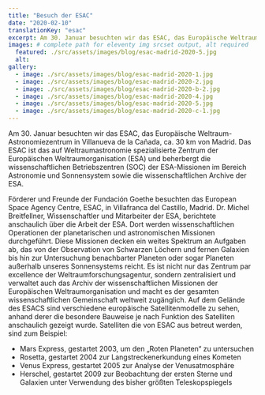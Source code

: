 ```yaml
---
title: "Besuch der ESAC"
date: "2020-02-10"
translationKey: "esac"
excerpt: Am 30. Januar besuchten wir das ESAC, das Europäische Weltraum-Astronomiezentrum in Villanueva de la Cañada, ca. 30 km von Madrid.
images: # complete path for eleventy img srcset output, alt required
  featured: ./src/assets/images/blog/esac-madrid-2020-5.jpg
  alt:
gallery:
  - image: ./src/assets/images/blog/esac-madrid-2020-1.jpg
  - image: ./src/assets/images/blog/esac-madrid-2020-2.jpg
  - image: ./src/assets/images/blog/esac-madrid-2020-b-2.jpg
  - image: ./src/assets/images/blog/esac-madrid-2020-4.jpg
  - image: ./src/assets/images/blog/esac-madrid-2020-5.jpg
  - image: ./src/assets/images/blog/esac-madrid-2020-c-1.jpg
---
```


Am 30. Januar besuchten wir das ESAC, das Europäische Weltraum-Astronomiezentrum in Villanueva de la Cañada, ca. 30 km von Madrid. Das ESAC ist das auf Weltraumastronomie spezialisierte Zentrum der Europäischen Weltraumorganisation (ESA) und beherbergt die wissenschaftlichen Betriebszentren (SOC) der ESA-Missionen im Bereich Astronomie und Sonnensystem sowie die wissenschaftlichen Archive der ESA.

Förderer und Freunde der Fundación Goethe besuchten das European Space Agency Centre, ESAC, in Villafranca del Castillo, Madrid. Dr. Michel Breitfellner, Wissenschaftler und Mitarbeiter der ESA, berichtete anschaulich über die Arbeit der ESA. Dort werden wissenschaftlichen Operationen der planetarischen und astronomischen Missionen durchgeführt. Diese Missionen decken ein weites Spektrum an Aufgaben ab, das von der Observation von Schwarzen Löchern und fernen Galaxien bis hin zur Untersuchung benachbarter Planeten oder sogar Planeten außerhalb unseres Sonnensystems reicht. Es ist nicht nur das Zentrum par excellence der Weltraumforschungsagentur, sondern zentralisiert und verwaltet auch das Archiv der wissenschaftlichen Missionen der Europäischen Weltraumorganisation und macht es der gesamten wissenschaftlichen Gemeinschaft weltweit zugänglich. Auf dem Gelände des ESACS sind verschiedene europäische Satellitenmodelle zu sehen, anhand derer die besondere Bauweise je nach Funktion des Satelliten anschaulich gezeigt wurde. Satelliten die von ESAC aus betreut werden, sind zum Beispiel:

- Mars Express, gestartet 2003, um den „Roten Planeten“ zu untersuchen
- Rosetta, gestartet 2004 zur Langstreckenerkundung eines Kometen
- Venus Express, gestartet 2005 zur Analyse der Venusatmosphäre
- Herschel, gestartet 2009 zur Beobachtung der ersten Sterne und Galaxien unter Verwendung des bisher größten Teleskopspiegels
